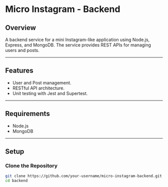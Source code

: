 # Micro Instagram - Backend

## Overview
A backend service for a mini Instagram-like application using Node.js, Express, and MongoDB. The service provides REST APIs for managing users and posts.

---

## Features
- User and Post management.
- RESTful API architecture.
- Unit testing with Jest and Supertest.

---

## Requirements
- Node.js 
- MongoDB

---

## Setup

### Clone the Repository
```bash
git clone https://github.com/your-username/micro-instagram-backend.git
cd backend
